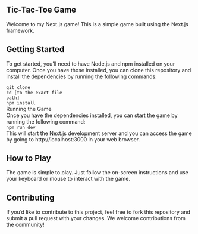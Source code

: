 ## Tic-Tac-Toe Game
Welcome to my Next.js game! This is a simple game built using the Next.js framework.

## Getting Started
To get started, you’ll need to have Node.js and npm installed on your computer. Once you have those installed, you can clone this repository and install the dependencies by running the following commands:

<code>git clone</code>
<br />
<code>cd [to the exact file path]</code>
<br />
<code>npm install</code>
<br />
Running the Game
<br />
Once you have the dependencies installed, you can start the game by running the following command:
<br />
<code>npm run dev</code>
<br />
This will start the Next.js development server and you can access the game by going to http://localhost:3000 in your web browser.

## How to Play
The game is simple to play. Just follow the on-screen instructions and use your keyboard or mouse to interact with the game.

## Contributing
If you’d like to contribute to this project, feel free to fork this repository and submit a pull request with your changes. We welcome contributions from the community!


